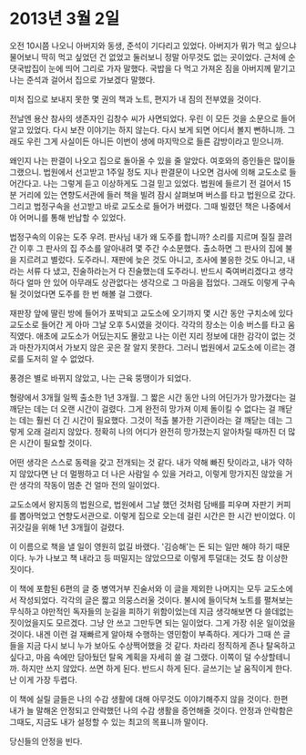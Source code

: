 # 2013년 3월 2일

오전 10시쯤 나오니 아버지와 동생, 준석이 기다리고 있었다. 아버지가 뭐가 먹고 싶으냐 물어보니 딱히 먹고 싶었던 건 없었고 둘러보니 정말 아무것도 없는 곳이었다. 근처에 순댓국밥집이 눈에 띄어 그리로 가자 말했다. 국밥을 다 먹고 가져온 짐을 아버지께 맡기고 나는 준석과 걸어서 집으로 가보겠다 말했다.

미처 집으로 보내지 못한 몇 권의 책과 노트, 편지가 내 짐의 전부였을 것이다.

전날엔 용산 참사의 생존자인 김창수 씨가 사면되었다. 우린 이 모든 것을 소문으로 들어 알고 있었다. 다시 보잔 이야기는 하지 않는다. 다시 보게 되면 어디서 볼지 뻔하니까. 그래도 우린 그게 사실이든 아니든 이번이 생에 마지막으로 들른 감방이라고 믿으니까.

왜인지 나는 판결이 나오고 집으로 돌아올 수 있을 줄 알았다. 여호와의 증인들은 많이들 그랬으니. 법원에서 선고받고 1주일 정도 지나 판결문이 나오면 검사에 의해 교도소로 들어간다고. 나는 그렇게 듣고 이상하게도 그걸 믿고 있었다. 법원에 들르기 전 걸어서 15분 거리에 있는 연향도서관에 들러 책을 빌려 잠시 살펴보며 버스를 타고 법원으로 갔다. 그리고 법정구속을 선고받고 바로 교도소로 들어가 버렸다. 그때 빌렸던 책은 나중에서야 어머니를 통해 반납할 수 있었다.

법정구속의 이유는 도주 우려. 판사님 내가 왜 도주를 합니까? 소리를 지르며 질질 끌려간 이후 그 판사의 집 주소를 알아내려 몇 주간 수소문했다. 출소하면 그 판사의 집에 불을 지르려고 별렀다. 도주라니. 재판에 늦은 것도 아니고, 조사에 불응한 것도 아니고, 내라는 서류 다 냈고, 진술하라는거 다 진술했는데 도주라니. 반드시 죽여버리겠다고 생각하다 얼마 안 있어 아무래도 상관없다는 생각으로 그 마음을 접었다. 그래도 이렇게 구속될 것이었다면 도주를 한 번 해볼 걸 그랬다.

재판장 앞에 딸린 방에 들어가 포박되고 교도소에 오기까지 몇 시간 동안 구치소에 있다 교도소로 들어간 게 아마 그날 오후 5시였을 것이다. 각각의 장소는 이송 버스를 타고 움직였다. 애초에 교도소가 어딨는지도 몰랐고 나는 이런 지리 정보에 대한 감각이 없는 것과 마찬가지여서 가보지 않은 곳은 잘 알지 못한다. 그러니 법원에서 교도소에 이르는 경로를 도저히 알 수 없었다.

풍경은 별로 바뀌지 않았고, 나는 근육 뚱땡이가 되었다.

형량에서 3개월 일찍 출소한 1년 3개월. 그 짧은 시간 동안 나의 어딘가가 망가졌다는 걸 깨닫는 데는 더 오랜 시간이 걸렸다. 그게 완전히 망가져 이제 돌이킬 수 없다는 걸 깨닫는 데는 훨씬 더 긴 시간이 필요했다. 그것이 적출 불가한 기관이라는 걸 깨닫는 데는 그렇게 오래 걸리지 않았다. 정확히 나의 어디가 완전히 망가졌는지 알아차릴 때까진 더 많은 시간이 필요할 것이다.

어떤 생각은 스스로 동력을 갖고 전개되는 것 같다. 내가 약해 빠진 탓이라고, 내가 약하지 않았다면 난 더 멀쩡하고 더 나은 사람일 수 있을 거라고, 이렇게 망가지진 않았을 거란 생각의 작동이 멈춘 건 얼마 전의 일이었다.

교도소에서 왕지동의 법원으로, 법원에서 그날 했던 것처럼 담배를 피우며 자판기 커피를 뽑아먹었고 연향도서관으로. 이렇게 집으로 오는데 걸린 시간은 한 시간 반이었다. 이 귀갓길을 위해 1년 3개월이 걸렸다.

이 이름으로 책을 낼 일이 영원히 없길 바랬다. '김승해'는 돈 되는 일만 해야 하기 때문이다. 누가 나보고 책 내라고 등 떠밀지는 않았으므로 이렇게 투덜대는 것도 참 이상한 짓이다. 

이 책에 포함된 6편의 글 중 병역거부 진술서와 이 글을 제외한 나머지는 모두 교도소에서 작성되었다. 각각의 글은 짧고 의뭉스러울 것이다. 불시에 들이닥쳐 노트를 펼쳐보는 무식하고 야만적인 독자들의 눈길을 피하기 위함이었는데 지금 생각해보면 다 쓸데없는 짓이었을지도 모르겠다. 그냥 안 쓰고 그만두면 되는 일이었다. 그게 가장 쉬운 일이었을 것이다. 내겐 이런 걸 재빠르게 알아채 수행하는 영민함이 부족하다. 게다가 그때 쓴 글들을 지금 다시 보니 누가 보아도 수상쩍어했을 것 같다. 차라리 정직하게 존나 탈옥하고 싶다고, 마음 속에만 담아뒀던 탈옥 계획을 자세히 쓸 걸 그랬다. 이쪽이 덜 수상할테니까. 하지만 쓰지 않았다. 쓰면 하게 된다. 반드시 하게 된다. 글쓰기는 날 움직이게 한다. 난 이게 가장 두렵다.

이 책에 실릴 글들은 나의 수감 생활에 대해 아무것도 이야기해주지 않을 것이다. 한편 내가 늘 말해온 안정되고 안락했던 나의 수감 생활을 증언해줄 것이다. 안정과 안락함은 그때도, 지금도 내가 설정할 수 있는 최고의 목표니까 말이다.

당신들의 안정을 빈다.